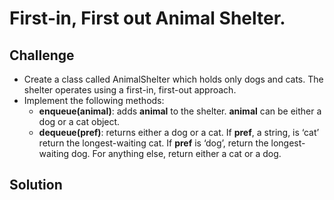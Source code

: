 # First-in, First out Animal Shelter.
<!-- Short summary or background information -->

## Challenge
* Create a class called AnimalShelter which holds only dogs and cats. The shelter operates using a first-in, first-out approach.
* Implement the following methods:
    * **enqueue(animal)**: adds **animal** to the shelter. **animal** can be either a dog or a cat object.
    * **dequeue(pref)**: returns either a dog or a cat. If **pref**, a string, is ‘cat’ return the longest-waiting cat. If **pref** is ‘dog’, return the longest-waiting dog. For anything else, return either a cat or a dog.

## Solution
<!-- Embedded whiteboard image -->